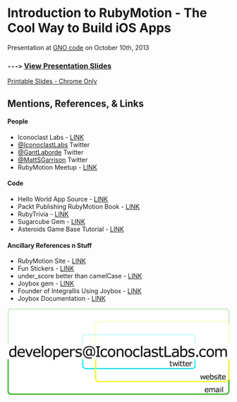 Introduction to RubyMotion - The Cool Way to Build iOS Apps
================
Presentation at [GNO code](https://twitter.com/gnocode) on October 10th, 2013
### `--->` [View Presentation Slides](http://gantman.github.io/RubyMotion-Intro/)
[Printable Slides - Chrome Only](http://gantman.github.io/RubyMotion-Intro/?print-pdf#/)

## Mentions, References, &amp; Links
#### People
* Iconoclast Labs - [LINK](http://www.IconoclastLabs.com)
* [@IconoclastLabs](https://twitter.com/iconoclastlabs) Twitter
* [@GantLaborde](https://twitter.com/GantLaborde) Twitter
* [@MattSGarrison](https://twitter.com/mattsgarrison) Twitter
* RubyMotion Meetup - [LINK](http://meetup.rubymotion.com/)

#### Code
* Hello World App Source - [LINK](https://github.com/GantMan/HelloWorld)
* Packt Publishing RubyMotion Book - [LINK](http://www.amazon.com/Instant-RubyMotion-App-Development-ebook/dp/B00E5DH4LG/ref=sr_1_1?ie=UTF8&qid=1380089322&sr=8-1&keywords=RubyMotion+app+development)
* RubyTrivia - [LINK](https://github.com/IconoclastLabs/rubytrivia)
* Sugarcube Gem - [LINK](https://github.com/rubymotion/sugarcube)
* Asteroids Game Base Tutorial - [LINK](http://blog.rubymotion.com/post/57465814533/create-an-asteroids-game-for-ios-in-15-minutes-with)

#### Ancillary References n Stuff
* RubyMotion Site - [LINK](http://www.rubymotion.com/)
* Fun Stickers - [LINK](http://www.redbubble.com/people/gantman/shop/stickers?ref=portfolio_product_refinement)
* under_score better than camelCase - [LINK](http://www.cs.kent.edu/~jmaletic/papers/ICPC2010-CamelCaseUnderScoreClouds.pdf)
* Joybox gem - [LINK](http://joybox.io/)
* Founder of Integrallis Using Joybox - [LINK](http://www.infoq.com/news/2013/09/ios-games-ruby)
* Joybox Documentation - [LINK](https://github.com/CurveBeryl/Joybox-Documentation)

![CONTACT US](./img/contact.png "Iconoclast Labs Contact")
